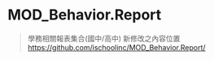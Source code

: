 # MOD_Behavior.Report
> 學務相關報表集合(國中/高中)
> 新修改之內容位置
> https://github.com/ischoolinc/MOD_Behavior.Report/
